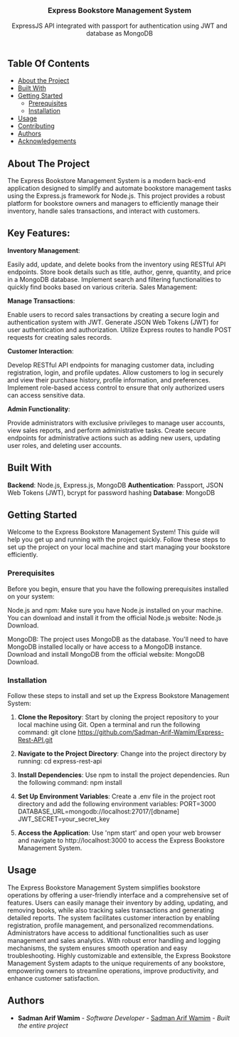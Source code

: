<br/>
<p align="center">
  <h3 align="center">Express Bookstore Management System</h3>

  <p align="center">
    ExpressJS API integrated with passport for authentication using JWT and database as MongoDB
    <br/>
    <br/>
  </p>
</p>



## Table Of Contents

* [About the Project](#about-the-project)
* [Built With](#built-with)
* [Getting Started](#getting-started)
  * [Prerequisites](#prerequisites)
  * [Installation](#installation)
* [Usage](#usage)
* [Contributing](#contributing)
* [Authors](#authors)
* [Acknowledgements](#acknowledgements)

## About The Project

The Express Bookstore Management System is a modern back-end application designed to simplify and automate bookstore management tasks using the Express.js framework for Node.js. This project provides a robust platform for bookstore owners and managers to efficiently manage their inventory, handle sales transactions, and interact with customers.

## Key Features:

**Inventory Management**:

Easily add, update, and delete books from the inventory using RESTful API endpoints.
Store book details such as title, author, genre, quantity, and price in a MongoDB database.
Implement search and filtering functionalities to quickly find books based on various criteria.
Sales Management:

**Manage Transactions**:

Enable users to record sales transactions by creating a secure login and authentication system with JWT.
Generate JSON Web Tokens (JWT) for user authentication and authorization.
Utilize Express routes to handle POST requests for creating sales records.

**Customer Interaction**:

Develop RESTful API endpoints for managing customer data, including registration, login, and profile updates.
Allow customers to log in securely and view their purchase history, profile information, and preferences.
Implement role-based access control to ensure that only authorized users can access sensitive data.

**Admin Functionality**:

Provide administrators with exclusive privileges to manage user accounts, view sales reports, and perform administrative tasks.
Create secure endpoints for administrative actions such as adding new users, updating user roles, and deleting user accounts.

## Built With

**Backend**: Node.js, Express.js, MongoDB
**Authentication**: Passport, JSON Web Tokens (JWT), bcrypt for password hashing
**Database**: MongoDB

## Getting Started

Welcome to the Express Bookstore Management System! This guide will help you get up and running with the project quickly. Follow these steps to set up the project on your local machine and start managing your bookstore efficiently.

### Prerequisites

Before you begin, ensure that you have the following prerequisites installed on your system:

Node.js and npm: Make sure you have Node.js installed on your machine. You can download and install it from the official Node.js website: Node.js Download.

MongoDB: The project uses MongoDB as the database. You'll need to have MongoDB installed locally or have access to a MongoDB instance. Download and install MongoDB from the official website: MongoDB Download.

### Installation

Follow these steps to install and set up the Express Bookstore Management System:

1. **Clone the Repository**: Start by cloning the project repository to your local machine using Git. Open a terminal and run the following command: 
git clone https://github.com/Sadman-Arif-Wamim/Express-Rest-API.git

2. **Navigate to the Project Directory**: Change into the project directory by running: 
cd express-rest-api

3. **Install Dependencies**: Use npm to install the project dependencies. Run the following command: 
npm install

4. **Set Up Environment Variables**: Create a .env file in the project root directory and add the following environment variables:
PORT=3000
DATABASE_URL=mongodb://localhost:27017/[dbname]
JWT_SECRET=your_secret_key

5. **Access the Application**: Use 'npm start' and open your web browser and navigate to http://localhost:3000 to access the Express Bookstore Management System.

## Usage

The Express Bookstore Management System simplifies bookstore operations by offering a user-friendly interface and a comprehensive set of features. Users can easily manage their inventory by adding, updating, and removing books, while also tracking sales transactions and generating detailed reports. The system facilitates customer interaction by enabling registration, profile management, and personalized recommendations. Administrators have access to additional functionalities such as user management and sales analytics. With robust error handling and logging mechanisms, the system ensures smooth operation and easy troubleshooting. Highly customizable and extensible, the Express Bookstore Management System adapts to the unique requirements of any bookstore, empowering owners to streamline operations, improve productivity, and enhance customer satisfaction.

## Authors

* **Sadman Arif Wamim** - *Software Developer* - [Sadman Arif Wamim](https://github.com/Sadman-Arif-Wamim) - *Built the entire project*

